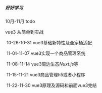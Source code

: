 ##### 好好学习

10月-11月 todo

vue3 从简单到实战

​	10-26-10-31 vue3基础新特性及全家桶适配

​	11-01-11-07 vue3实现一个商品管理系统

​	11-08-11-14 vue3周边生态*Nuxt.js*等

​	11-15-11-21 vue3商品管理h5或者小程序

​	11-22-11-30 vue3原理及源码和前面vue3完结


